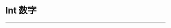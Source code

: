 # Int 数字

<script setup>
import CodeMaxEidtor from "../../../src/components/CodeMaxEidtor.vue"

const IntDemo = `\
a = 1
b = 2
a + b\
`
</script>

---

<CodeMaxEidtor :code="IntDemo" />
